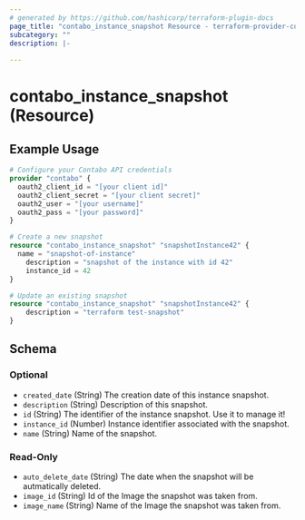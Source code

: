 ```yaml
---
# generated by https://github.com/hashicorp/terraform-plugin-docs
page_title: "contabo_instance_snapshot Resource - terraform-provider-contabo-sdkv2"
subcategory: ""
description: |-
  
---
```


# contabo_instance_snapshot (Resource)



## Example Usage

```terraform
# Configure your Contabo API credentials
provider "contabo" {
  oauth2_client_id = "[your client id]"
  oauth2_client_secret = "[your client secret]"
  oauth2_user = "[your username]"
  oauth2_pass = "[your password]"
}

# Create a new snapshot
resource "contabo_instance_snapshot" "snapshotInstance42" {
  name = "snapshot-of-instance"
	description = "snapshot of the instance with id 42"
	instance_id = 42
}

# Update an existing snapshot
resource "contabo_instance_snapshot" "snapshotInstance42" {
	description = "terraform test-snapshot"
}
```

<!-- schema generated by tfplugindocs -->
## Schema

### Optional

- `created_date` (String) The creation date of this instance snapshot.
- `description` (String) Description of this snapshot.
- `id` (String) The identifier of the instance snapshot. Use it to manage it!
- `instance_id` (Number) Instance identifier associated with the snapshot.
- `name` (String) Name of the snapshot.

### Read-Only

- `auto_delete_date` (String) The date when the snapshot will be autmatically deleted.
- `image_id` (String) Id of the Image the snapshot was taken from.
- `image_name` (String) Name of the Image the snapshot was taken from.


